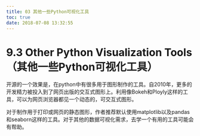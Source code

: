 ```yaml
---
title: 03 其他一些Python可视化工具
toc: true
date: 2018-07-08 13:32:55
---
```


# 9.3 Other Python Visualization Tools（其他一些Python可视化工具）

开源的一个效果是，在python中有很多用于图形制作的工具。自2010年，更多的开发精力被投入到了网页出版的交互式图形上。利用像Bokeh和Ployly这样的工具，可以为网页浏览器都见一个动态的，可交互式图形。

对于制作用于打印或网页的静态图形，作者推荐默认使用matplotlib以及pandas和seaborn这样的工具。对于其他的数据可视化需求，去学一个有用的工具可能会有帮助。


```python

```
